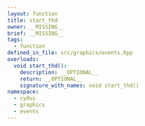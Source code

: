 ```yaml
---
layout: function
title: start_thd
owner: __MISSING__
brief: __MISSING__
tags:
  - function
defined_in_file: src/graphics/events.hpp
overloads:
  void start_thd():
    description: __OPTIONAL__
    return: __OPTIONAL__
    signature_with_names: void start_thd()
namespace:
  - cydui
  - graphics
  - events
---
```

